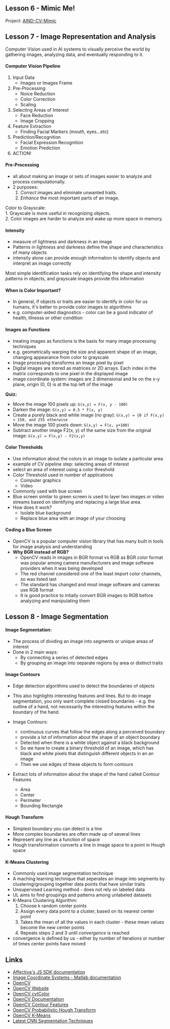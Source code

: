

## Lesson 6 - Mimic Me!
Project: [AIND-CV-Mimic](https://github.com/udacity/AIND-CV-Mimic)



## Lesson 7 - Image Representation and Analysis
Computer Vision used in AI systems to visually perceive the world by gathering images, analyzing data, and eventually responding to it.


#### Computer Vision Pipeline
1. Input Data
	* Images or Images Frame  
2. Pre-Processing
	* Noice Reduction
	* Color Correction
	* Scaling  
3. Selecting Areas of Interest
	* Face Reduction
	* Image Cropping  
4. Feature Extraction  
	* Finding Facial Markers (mouth, eyes...etc)  
5. Prediction/Recognition
	* Facial Expression Recognition
	* Emotion Prediction
6. ACTION!  


#### Pre-Processing
- all about making an image or sets of images easier to analyze and process computationally.
- 2 purposes:
	1. *Correct* images and eliminate unwanted traits.
	2. *Enhance* the most important parts of an image.

Color to Grayscale:  
	1. Grayscale is more useful in recognizing objects.  
	2. Color images are harder to analyze and wake up more space in memory.  

#### Intensity
- measure of lightness and darkness in an image
- Patterns in lightness and darkness define the shape and characteristics of many objects
- intensity alone can provide enough information to identify objects and interpret an image correctly

Most simple identification tasks rely on identifying the shape and intensity patterns in objects, and grayscale images provide this information


#### When is Color Important?  
- In general, if objects or traits are easier to identify in color for us humans, it's better to provide color images to algorithms
- e.g. computer-aided diagnostics - color can be a good indicator of health, illnesss or other condition


#### Images as Functions
- treating images as functions is the basis for many image processing techniques
- e.g. geometrically warping the size and apparent shape of an image, changing appearance from color to grayscale
- Image processing transforms an image pixel by pixel
- Digital images are stored as matrices or 2D arrays. Each index in the matrix corresponds to one pixel in the displayed image
- image coordinate system: images are 2 dimensional and lie on the x-y plane, origin (0, 0) is at the top left of the image


**Quiz:**  
- Move the image 100 pixels up: `G(x,y) = F(x, y - 100)`  
- Darken the image: `G(x,y) = 0.5 * F(x, y)`  
- Create a purely black and white image (no gray): `G(x,y) = {0 if F(x,y) < 150, and 255 otherwise`  
- Move the image 100 pixels down: `G(x,y) = F(x, y+100)`  
- Subtract another image F2(x, y) of the same size from the original image: `G(x,y) = F(x,y) - F2(x,y)`


#### Color Thresholds
- Use information about the colors in an image to isolate a particular area  
- example of CV pipeline step: selecting areas of interest  
- select an area of interest using a color threshold  
- Color Threshold used in number of applications  
	- Computer graphics  
	- Video  
- Commonly used with bue screen
- Blue screen similar to green screen is used to layer two images or video streams based on identifying and replacing a large blue area.
- How does it work?
	- Isolate blue background
	- Replace blue area with an image of your choosing


#### Coding a Blue Screen
- OpenCV is a popular computer vision library that has many built in tools for image analysis and understanding
- **Why BGR instead of RGB?**
	- OpenCV reads in images in BGR format vs RGB as BGR color format was popular among camera manufacturers and image software providers when it was being developed
	- The red channel considered one of the least import color channels, so was listed last
	- The standard has changed and most image software and cameras use RGB format
	- It is good practice to intially convert BGR images to RGB before analyzing and manipulating them


## Lesson 8 - Image Segmentation
#### Image Segmentation:
- The process of dividing an image into segments or unique areas of interest
- Done in 2 main ways:
	* By connecting a series of detected edges
	* By grouping an image into separate regions by area or distinct traits


#### Image Contours
- Edge detection algorithms used to detect the boundaries of objects
- This also highlights interesting features and lines. But to do image segmentation, you only want complete closed boundaries - e.g. the outline of a hand, not necessarily the interesting features within the boundary of the hand.
- Image Contours:
	* continuous curves that follow the edges along a perceived boundary
	* provide a lot of information about the shape of an object boundary
	* Detected when there is a white object against a black background
	* So we have to create a binary threshold of an image, which has black and white pixels that distinguish different objects in an an image
	* Then we use edges of these objects to form contours

- Extract lots of information about the shape of the hand called Contour Features
	* Area
	* Center
	* Perimeter
	* Bounding Rectangle


#### Hough Transform
- Simplest boundary you can detect is a line
- More complex boundaries are often made up of several lines
- Represent any line as a function of space
- Hough transformation converts a line in image space to a point in Hough space


#### K-Means Clustering
- Commonly used image segmentation technique
- A maching learning technique that seperates an image into segments by clustering/grouping together data points that have similar traits
- Unsupervised Learning method - does not rely on labeled data
- UL aims to find groupings and patterns among unlabeled datasets
- K-Means Clustering Algorithm:
	1. Choose k random center points
	2. Assign every data point to a cluster, based on its nearest center point
	3. Takes the mean of all the values in each cluster - these mean values become the new center points
	4. Repeats steps 2 and 3 until *convergence* is reached
- convergence is defined by us - either by number of iterations or number of times center points have moved



## Links
- [Affectiva's JS SDK documentation](https://affectiva.readme.io/docs/getting-started-with-the-emotion-sdk-for-javascript)
- [Image Coordinate Systems - Matlab documentation](https://www.mathworks.com/help/images/image-coordinate-systems.html)
- [OpenCV](http://opencv.org/)
- [OpenCV Website](http://opencv.org/about.html)
- [OpenCV cvtColor](http://opencv-python-tutroals.readthedocs.io/en/latest/py_tutorials/py_imgproc/py_colorspaces/py_colorspaces.html)
- [OpenCV Documentation](http://opencv-python-tutroals.readthedocs.io/en/latest/py_tutorials/py_imgproc/py_contours/py_table_of_contents_contours/py_table_of_contents_contours.html)
- [OpenCV Contour Features](http://opencv-python-tutroals.readthedocs.io/en/latest/py_tutorials/py_imgproc/py_contours/py_contour_properties/py_contour_properties.html)
- [OpenCV Probabilistic Hough Transform](http://opencv-python-tutroals.readthedocs.io/en/latest/py_tutorials/py_imgproc/py_houghlines/py_houghlines.html)
- [OpenCV K-Means](http://docs.opencv.org/3.0-beta/doc/py_tutorials/py_ml/py_kmeans/py_kmeans_opencv/py_kmeans_opencv.html)
- [Latest CNN Segmentation Techniques](https://blog.athelas.com/a-brief-history-of-cnns-in-image-segmentation-from-r-cnn-to-mask-r-cnn-34ea83205de4)

